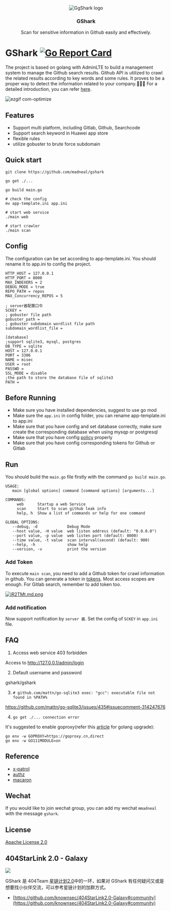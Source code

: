 <p align="center">
   <img alt="GgShark logo" src="https://s1.ax1x.com/2018/10/17/idhZvj.png" />
   <h3 align="center">GShark</h3>
   <p align="center">Scan for sensitive information in Github easily and effectively.</p>
</p>

# GShark [![Go Report Card](https://goreportcard.com/badge/github.com/madneal/gshark)](https://goreportcard.com/report/github.com/madneal/gshark)   

The project is based on golang with AdminLTE to build a management system to manage the Github search results. Github API is utilized to crawl the related results according to key words and some rules. It proves to be a proper way to detect the information related to your company.:rocket::rocket::rocket: For a detailed introduction, you can refer [here](https://mp.weixin.qq.com/s?__biz=MzI3MjA3MTY3Mw==&mid=2247483770&idx=1&sn=9f02c2803e1c946e8c23b16ff3eba757&chksm=eb396fecdc4ee6fa2f378e846f354f45acf6e6f540cfd54190e9353df47c7707e3a2aadf714f&token=1263666156&lang=zh_CN#rd).

![ezgif com-optimize](https://user-images.githubusercontent.com/12164075/47776907-72db2a00-dd2e-11e8-9862-db4aa5c458ff.gif)

## Features

* Support multi platform, including Gitlab, Github, Searchcode
* Support search keyword in Huawei app store
* flexible rules
* utilize gobuster to brute force subdomain

## Quick start

```
git clone https://github.com/madneal/gshark

go get ./...

go build main.go

# check the config
mv app-template.ini app.ini 

# start web service
./main web 

# start crawler
./main scan
```

## Config

The configuration can be set according to app-template.ini. You should rename it to app.ini to config the project.

```
HTTP_HOST = 127.0.0.1
HTTP_PORT = 8000
MAX_INDEXERS = 2
DEBUG_MODE = true
REPO_PATH = repos
MAX_Concurrency_REPOS = 5

; server酱配置口令
SCKEY =
; gobuster file path
gobuster_path =
; gobuster subdomain wordlist file path
subdomain_wordlist_file =

[database]
;support sqlite3, mysql, postgres
DB_TYPE = sqlite
HOST = 127.0.0.1
PORT = 3306
NAME = misec
USER = root
PASSWD = 
SSL_MODE = disable
;the path to store the database file of sqlite3
PATH = 
```

## Before Running

* Make sure you have installed dependencies, suggest to use go mod
* Make sure the `app.ini` in config folder, you can rename app-template.ini to app.ini
* Make sure that you have config and set database correctly, make sure create the corresponding database when using mysqp or postgresql
* Make sure that you have config [policy](https://github.com/madneal/gshark/blob/master/conf/policy.csv) properly
* Make sure that you have config corresponding tokens for Github or Gitlab

## Run

You should build the `main.go` file firstly with the command `go build main.go`.

```
USAGE:
   main [global options] command [command options] [arguments...]

COMMANDS:
     web      Startup a web Service
     scan     Start to scan github leak info
     help, h  Show a list of commands or help for one command

GLOBAL OPTIONS:
   --debug, -d             Debug Mode
   --host value, -H value  web listen address (default: "0.0.0.0")
   --port value, -p value  web listen port (default: 8000)
   --time value, -t value  scan interval(second) (default: 900)
   --help, -h              show help
   --version, -v           print the version
```

### Add Token

To execute `main scan`, you need to add a Github token for crawl information in github. You can generate a token in [tokens](https://github.com/settings/tokens). Most access scopes are enough. For Gitlab search, remember to add token too.

[![iR2TMt.md.png](https://s1.ax1x.com/2018/10/31/iR2TMt.md.png)](https://imgchr.com/i/iR2TMt)

### Add notification

Now support notification by `server 酱`. Set the config of `SCKEY` in `app.ini` file.

## FAQ

1. Access web service 403 forbidden

Access to http://127.0.0.1/admin/login

2. Default username and password

gshark/gshark

3. `# github.com/mattn/go-sqlite3
exec: "gcc": executable file not found in %PATH%`

https://github.com/mattn/go-sqlite3/issues/435#issuecomment-314247676

4. `go get ./... connection error`

It's suggested to enable goproxy(refer this [article](https://madneal.com/post/gproxy/) for golang upgrade):

```
go env -w GOPROXY=https://goproxy.cn,direct
go env -w GO111MODULE=on
```

## Reference

* [x-patrol](https://github.com/MiSecurity/x-patrol)
* [authz](https://github.com/go-macaron/authz)
* [macaron](https://github.com/go-macaron/macaron)

## Wechat

If you would like to join wechat group, you can add my wechat `mmadneal` with the message `gshark`.

## License

[Apache License 2.0](https://github.com/madneal/gshark/blob/master/LICENSE)

## 404StarLink 2.0 - Galaxy

![](https://github.com/knownsec/404StarLink-Project/raw/master/logo.png)

GShark 是 404Team [星链计划2.0](https://github.com/knownsec/404StarLink2.0-Galaxy)中的一环，如果对 GShark 有任何疑问又或是想要找小伙伴交流，可以参考星链计划的加群方式。

- [https://github.com/knownsec/404StarLink2.0-Galaxy#community](https://github.com/knownsec/404StarLink2.0-Galaxy#community)
